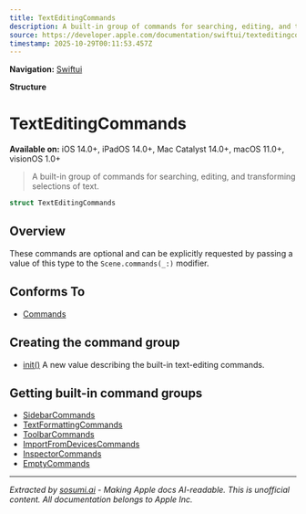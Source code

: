 ```yaml
---
title: TextEditingCommands
description: A built-in group of commands for searching, editing, and transforming selections of text.
source: https://developer.apple.com/documentation/swiftui/texteditingcommands
timestamp: 2025-10-29T00:11:53.457Z
---
```


**Navigation:** [Swiftui](/documentation/swiftui)

**Structure**

# TextEditingCommands

**Available on:** iOS 14.0+, iPadOS 14.0+, Mac Catalyst 14.0+, macOS 11.0+, visionOS 1.0+

> A built-in group of commands for searching, editing, and transforming selections of text.

```swift
struct TextEditingCommands
```

## Overview

These commands are optional and can be explicitly requested by passing a value of this type to the `Scene.commands(_:)` modifier.

## Conforms To

- [Commands](/documentation/swiftui/commands)

## Creating the command group

- [init()](/documentation/swiftui/texteditingcommands/init()) A new value describing the built-in text-editing commands.

## Getting built-in command groups

- [SidebarCommands](/documentation/swiftui/sidebarcommands)
- [TextFormattingCommands](/documentation/swiftui/textformattingcommands)
- [ToolbarCommands](/documentation/swiftui/toolbarcommands)
- [ImportFromDevicesCommands](/documentation/swiftui/importfromdevicescommands)
- [InspectorCommands](/documentation/swiftui/inspectorcommands)
- [EmptyCommands](/documentation/swiftui/emptycommands)

---

*Extracted by [sosumi.ai](https://sosumi.ai) - Making Apple docs AI-readable.*
*This is unofficial content. All documentation belongs to Apple Inc.*
